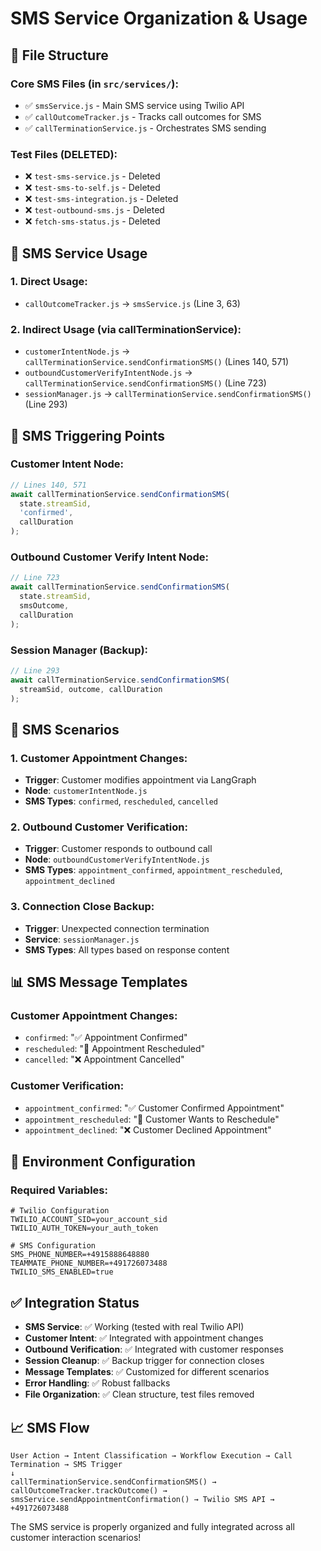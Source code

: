 # SMS Service Organization & Usage

## 📁 **File Structure**

### **Core SMS Files (in `src/services/`):**
- ✅ `smsService.js` - Main SMS service using Twilio API
- ✅ `callOutcomeTracker.js` - Tracks call outcomes for SMS
- ✅ `callTerminationService.js` - Orchestrates SMS sending

### **Test Files (DELETED):**
- ❌ `test-sms-service.js` - Deleted
- ❌ `test-sms-to-self.js` - Deleted  
- ❌ `test-sms-integration.js` - Deleted
- ❌ `test-outbound-sms.js` - Deleted
- ❌ `fetch-sms-status.js` - Deleted

## 🔗 **SMS Service Usage**

### **1. Direct Usage:**
- `callOutcomeTracker.js` → `smsService.js` (Line 3, 63)

### **2. Indirect Usage (via callTerminationService):**
- `customerIntentNode.js` → `callTerminationService.sendConfirmationSMS()` (Lines 140, 571)
- `outboundCustomerVerifyIntentNode.js` → `callTerminationService.sendConfirmationSMS()` (Line 723)
- `sessionManager.js` → `callTerminationService.sendConfirmationSMS()` (Line 293)

## 📱 **SMS Triggering Points**

### **Customer Intent Node:**
```javascript
// Lines 140, 571
await callTerminationService.sendConfirmationSMS(
  state.streamSid, 
  'confirmed', 
  callDuration
);
```

### **Outbound Customer Verify Intent Node:**
```javascript
// Line 723
await callTerminationService.sendConfirmationSMS(
  state.streamSid, 
  smsOutcome, 
  callDuration
);
```

### **Session Manager (Backup):**
```javascript
// Line 293
await callTerminationService.sendConfirmationSMS(
  streamSid, outcome, callDuration
);
```

## 🎯 **SMS Scenarios**

### **1. Customer Appointment Changes:**
- **Trigger**: Customer modifies appointment via LangGraph
- **Node**: `customerIntentNode.js`
- **SMS Types**: `confirmed`, `rescheduled`, `cancelled`

### **2. Outbound Customer Verification:**
- **Trigger**: Customer responds to outbound call
- **Node**: `outboundCustomerVerifyIntentNode.js`
- **SMS Types**: `appointment_confirmed`, `appointment_rescheduled`, `appointment_declined`

### **3. Connection Close Backup:**
- **Trigger**: Unexpected connection termination
- **Service**: `sessionManager.js`
- **SMS Types**: All types based on response content

## 📊 **SMS Message Templates**

### **Customer Appointment Changes:**
- `confirmed`: "✅ Appointment Confirmed"
- `rescheduled`: "🔄 Appointment Rescheduled"
- `cancelled`: "❌ Appointment Cancelled"

### **Customer Verification:**
- `appointment_confirmed`: "✅ Customer Confirmed Appointment"
- `appointment_rescheduled`: "🔄 Customer Wants to Reschedule"
- `appointment_declined`: "❌ Customer Declined Appointment"

## 🔧 **Environment Configuration**

### **Required Variables:**
```env
# Twilio Configuration
TWILIO_ACCOUNT_SID=your_account_sid
TWILIO_AUTH_TOKEN=your_auth_token

# SMS Configuration
SMS_PHONE_NUMBER=+4915888648880
TEAMMATE_PHONE_NUMBER=+491726073488
TWILIO_SMS_ENABLED=true
```

## ✅ **Integration Status**

- **SMS Service**: ✅ Working (tested with real Twilio API)
- **Customer Intent**: ✅ Integrated with appointment changes
- **Outbound Verification**: ✅ Integrated with customer responses
- **Session Cleanup**: ✅ Backup trigger for connection closes
- **Message Templates**: ✅ Customized for different scenarios
- **Error Handling**: ✅ Robust fallbacks
- **File Organization**: ✅ Clean structure, test files removed

## 📈 **SMS Flow**

```
User Action → Intent Classification → Workflow Execution → Call Termination → SMS Trigger
↓
callTerminationService.sendConfirmationSMS() → callOutcomeTracker.trackOutcome() → smsService.sendAppointmentConfirmation() → Twilio SMS API → +491726073488
```

The SMS service is properly organized and fully integrated across all customer interaction scenarios!

